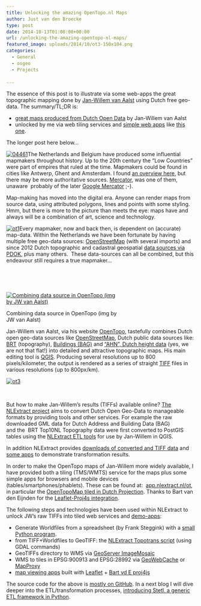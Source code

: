 ```yaml
---
title: Unlocking the amazing OpenTopo.nl Maps
author: Just van den Broecke
type: post
date: 2014-10-13T01:08:08+00:00
url: /unlocking-the-amazing-opentopo-nl-maps/
featured_image: uploads/2014/10/ot3-150x104.png
categories:
  - General
  - osgeo
  - Projects

---
```

The essence of this post is to illustrate via some web-apps the great topographic mapping done by <a href="http://www.imergis.nl/asp/44.asp" target="_blank">Jan-Willem van Aalst</a> using Dutch free geo-data. The summary/TL;DR is:

  * [great maps produced from Dutch Open Data][1] by Jan-Willem van Aalst
  * unlocked by me via web tiling services and [simple web apps][2] like [this one][3].

The longer post here below&#8230;

[<img loading="lazy" class="alignleft wp-image-377 size-full" src="uploads/2014/10/04461.jpg" alt="04461" width="160" height="171" srcset="https://justobjects.nl/wp-content/uploads/2014/10/04461.jpg 160w, https://justobjects.nl/wp-content/uploads/2014/10/04461-140x150.jpg 140w" sizes="(max-width: 160px) 100vw, 160px" />][4]The Netherlands and Belgium have produced some influential mapmakers throughout history. Up to the 20th century the &#8220;Low Countries&#8221; were part of empires that ruled at the time. Mapmakers could be found in cities like Antwerp, Ghent and Amsterdam. I found <a href="http://www.swaen.com/mapmaker.php" target="_blank">an overview here</a>, but there may be more <span style="color: #222222;">authoritative</span> sources. <a href="Gerardus_Mercator" target="_blank">Mercator</a>, was one of them, unaware  probably of the later <a href="http://spatialreference.org/ref/sr-org/6627/" target="_blank">Google Mercator</a> ;-).

Map-making has moved into the digital era. Anyone can render maps from source data, using attributed polygons, lines and points with some styling. Hmm, but there is more to the picture than meets the eye: maps have and always will be a combination of art, science and technology.

[<img loading="lazy" class="alignright wp-image-378 size-medium" src="uploads/2014/10/ot1-300x215.png" alt="ot1" width="300" height="215" srcset="https://justobjects.nl/wp-content/uploads/2014/10/ot1-300x215.png 300w, https://justobjects.nl/wp-content/uploads/2014/10/ot1-208x150.png 208w, https://justobjects.nl/wp-content/uploads/2014/10/ot1-150x107.png 150w, https://justobjects.nl/wp-content/uploads/2014/10/ot1.png 636w" sizes="(max-width: 300px) 100vw, 300px" />][5]Every mapmaker, now and back then, is dependent on (accurate) map-data. Within the Netherlands we have been fortunate by having multiple free geo-data sources: [OpenStreetMap][6] (with several imports) and since 2012 Dutch topographic and cadastral geospatial <a href="https://www.pdok.nl/nl/producten/downloaden-van-data-pdok" target="_blank">data sources via PDOK</a>, plus many others.  These data-sources can all be combined, but this <span style="color: #222222;">endeavour</span> still requires a true mapmaker&#8230;

&nbsp;

&nbsp;

<div id="attachment_397" style="width: 310px" class="wp-caption alignleft">
  <a href="http://opentopo.nl/"><img aria-describedby="caption-attachment-397" loading="lazy" class="wp-image-397 size-medium" src="uploads/2014/10/combi8-300x245.png" alt="Combining data source in OpenTopo (img by JW van Aalst)" width="300" height="245" srcset="https://justobjects.nl/wp-content/uploads/2014/10/combi8-300x245.png 300w, https://justobjects.nl/wp-content/uploads/2014/10/combi8-183x150.png 183w, https://justobjects.nl/wp-content/uploads/2014/10/combi8-150x122.png 150w, https://justobjects.nl/wp-content/uploads/2014/10/combi8.png 600w" sizes="(max-width: 300px) 100vw, 300px" /></a>
  
  <p id="caption-attachment-397" class="wp-caption-text">
    Combining data source in OpenTopo (img by JW van Aalst)
  </p>
</div>

Jan-Willem van Aalst, via his website <a href="http://opentopo.nl/" target="_blank">OpenTopo,</a> tastefully combines Dutch open geo-data sources like <a href="http://www.openstreetmap.org/" target="_blank">OpenStreetMap</a>, Dutch public data sources like: <a href="http://nl.wikipedia.org/wiki/Basisregistratie_Topografie" target="_blank">BRT</a> (topography), <a href="http://www.kadaster.nl/bag" target="_blank">Buildings (BAG)</a> and <a href="http://www.ahn.nl/" target="_blank">&#8220;AHN&#8221;, Dutch height data</a> (yes, we are not that flat!) into detailed and attractive topographic maps. His main editing tool is <a href="http://www.qgis.org/" target="_blank">QGIS</a>. Producing several resolutions up to 800 pixels/kilometer, the output is rendered as a series of straight <a href="http://en.wikipedia.org/wiki/Tagged_Image_File_Format" target="_blank">TIFF</a> files in various resolutions (up to 800px/km).

[<img loading="lazy" class="alignright wp-image-380 " src="uploads/2014/10/ot3-300x209.png" alt="ot3" width="336" height="234" srcset="https://justobjects.nl/wp-content/uploads/2014/10/ot3-300x209.png 300w, https://justobjects.nl/wp-content/uploads/2014/10/ot3-214x150.png 214w, https://justobjects.nl/wp-content/uploads/2014/10/ot3-150x104.png 150w, https://justobjects.nl/wp-content/uploads/2014/10/ot3.png 600w" sizes="(max-width: 336px) 100vw, 336px" />][3]

&nbsp;

But how to make Jan-Willem&#8217;s results (TIFFs) available online? [The NLExtract project][7] aims to convert Dutch Open Geo-Data to manageable formats by providing tools and other services. For example the raw downloaded GML data for Dutch Address and Building Data (BAG) and the  BRT Top10NL Topography data were first converted to PostGIS tables using the <a href="http://docs.nlextract.nl/en/latest/" target="_blank">NLExtract ETL tools</a> for use by Jan-Willem in QGIS.

In addition NLExtract provides [downloads of converted and TIFF data][8] and <a href="http://data.nlextract.nl/" target="_blank">some apps</a> to demonstrate transformation results.

In order to make the OpenTopo maps of Jan-Willem more widely available, I have provided both a tiling (TMS/WMTS) service for the maps plus some simple apps for browsers and mobile devices (tables/smartphones/phablets). These can be found at:  <a href="http://app.nlextract.nl/ot/" target="_blank">app.nlextract.nl/ot</a>, in particular the <a href="http://app.nlextract.nl/ot/opentopord.html" target="_blank">OpenTopoMap tiled in Dutch Projection</a>. Thanks to Bart van den Eijnden for the <a href="https://github.com/bartvde/PDOK-Leaflet" target="_blank">Leaflet-Proj4s integration</a>.

The following steps and technologies have been used within NLExtract to unlock JW&#8217;s raw TIFFs into tiled web services and [demo-apps][2]:

  * Generate Worldfiles from a spreadsheet (by Frank Steggink) with a [small Python program][9].
  * from TIFF+Worldfiles to GeoTIFF: the <a href="https://github.com/opengeogroep/NLExtract/blob/master/opentopo/bin/topotrans.sh" target="_blank">NLExtract Topotrans script</a> (using GDAL commands)
  * GeoTIFFs directory to WMS via <a href="http://docs.geoserver.org/stable/en/user/data/raster/imagemosaic.html" target="_blank">GeoServer ImageMosaic</a>
  * WMS to tiles in EPSG:900913 and EPSG:28992 via <a href="http://geowebcache.org/" target="_blank">GeoWebCache</a> or <a href="http://mapproxy.org/" target="_blank">MapProxy</a>
  * <a href="http://app.nlextract.nl/ot/" target="_blank">map viewing apps</a> built with <a href="http://leafletjs.com/" target="_blank">Leaflet</a> + <a href="https://github.com/bartvde/PDOK-Leaflet" target="_blank">Bart vd E proj4js</a>

The source code for the above is <a href="https://github.com/opengeogroep/NLExtract/tree/master/opentopo" target="_blank">mostly on GitHub</a>. In a next blog I will dive deeper into the ETL/transformation processes, <a href="http://www.stetl.org" target="_blank">introducing Stetl, a generic ETL framework in Python</a>.

 [1]: http://opentopo.nl/
 [2]: http://app.nlextract.nl/ot/
 [3]: http://app.nlextract.nl/ot/opentopord.html
 [4]: http://www.swaen.com/mapmaker.php
 [5]: uploads/2014/10/ot1.png
 [6]: http://www.openstreetmap.nl/
 [7]: http://www.nlextract.nl/
 [8]: http://data.nlextract.nl/
 [9]: https://github.com/opengeogroep/NLExtract/tree/master/opentopo/src